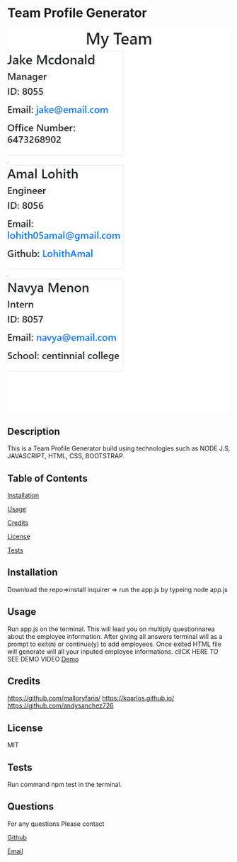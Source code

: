 
# Team Profile Generator
 
![](images/image.JPG)
## Description
This is a Team Profile Generator build using technologies such as NODE J.S, JAVASCRIPT, HTML, CSS, BOOTSTRAP.
## Table of Contents
[Installation](#installation)

[Usage](#Usage)

[Credits](#credits)

[License](#License)

[Tests](#Tests)



## Installation
Download the repo=>install inquirer => run the app.js by typeing node app.js
## Usage
Run app.js on the terminal.
This will lead you on multiply questionnarea about the employee information.
After giving all answers terminal will as a prompt to exit(n) or continue(y) to add employees. 
Once exited HTML file will generate will all your inputed employee informations.
clICK HERE TO SEE DEMO VIDEO [Demo](https://youtu.be/8waDtyKSTW4)
## Credits

https://github.com/malloryfaria/
https://kqarlos.github.io/
https://github.com/andysanchez726

## License
MIT
## Tests
Run command npm test in the terminal.
## Questions
For any questions Please contact

[Github](https://github.com/LohithAmal "My Github")

[Email](lohith05amal@gmail.com "My Email")
